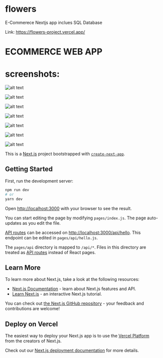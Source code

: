 # flowers

E-Commerece Nextjs app inclues SQL Database

Link: https://flowers-project.vercel.app/

# ECOMMERCE WEB APP

# screenshots:

![alt text](https://amo2019.github.io/media-sample-files/flowers/admin-products.png?raw=true&s=100)

![alt text](https://amo2019.github.io/media-sample-files/flowers/admin-orders.png?raw=true&s=100)

![alt text](https://amo2019.github.io/media-sample-files/flowers/admin-add-new-user.png?raw=true&s=100)

![alt text](https://amo2019.github.io/media-sample-files/flowers/admin-product-update.png?raw=true&s=100)

![alt text](https://amo2019.github.io/media-sample-files/flowers/admin-dashboard.png?raw=true&s=100)

![alt text](https://amo2019.github.io/media-sample-files/flowers/main.png?raw=true&s=100)

![alt text](https://amo2019.github.io/media-sample-files/flowers/details.png?raw=true&s=100)

This is a [Next.js](https://nextjs.org/) project bootstrapped with [`create-next-app`](https://github.com/vercel/next.js/tree/canary/packages/create-next-app).

## Getting Started

First, run the development server:

```bash
npm run dev
# or
yarn dev
```

Open [http://localhost:3000](http://localhost:3000) with your browser to see the result.

You can start editing the page by modifying `pages/index.js`. The page auto-updates as you edit the file.

[API routes](https://nextjs.org/docs/api-routes/introduction) can be accessed on [http://localhost:3000/api/hello](http://localhost:3000/api/hello). This endpoint can be edited in `pages/api/hello.js`.

The `pages/api` directory is mapped to `/api/*`. Files in this directory are treated as [API routes](https://nextjs.org/docs/api-routes/introduction) instead of React pages.

## Learn More

To learn more about Next.js, take a look at the following resources:

- [Next.js Documentation](https://nextjs.org/docs) - learn about Next.js features and API.
- [Learn Next.js](https://nextjs.org/learn) - an interactive Next.js tutorial.

You can check out [the Next.js GitHub repository](https://github.com/vercel/next.js/) - your feedback and contributions are welcome!

## Deploy on Vercel

The easiest way to deploy your Next.js app is to use the [Vercel Platform](https://vercel.com/new?utm_medium=default-template&filter=next.js&utm_source=create-next-app&utm_campaign=create-next-app-readme) from the creators of Next.js.

Check out our [Next.js deployment documentation](https://nextjs.org/docs/deployment) for more details.
